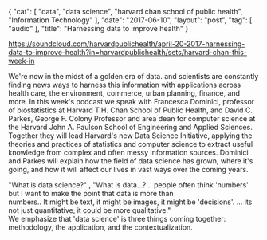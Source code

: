 {
   "cat": [
      "data",
      "data science",
      "harvard chan school of public health",
      "Information Technology"
   ],
   "date": "2017-06-10",
   "layout": "post",
   "tag": [
      "audio"
   ],
   "title": "Harnessing data to improve health"
}

https://soundcloud.com/harvardpublichealth/april-20-2017-harnessing-data-to-improve-health?in=harvardpublichealth/sets/harvard-chan-this-week-in
<div class="truncatedAudioInfo__wrapper">
<div class="truncatedAudioInfo__content">
<div class="sc-type-small">
<div>

We're now in the midst of a golden era of data. and scientists are constantly finding news ways to harness this information with applications across health care, the environment, commerce, urban planning, finance, and more. In this week's podcast we speak with Francesca Dominici, professor of biostatistics at Harvard T.H. Chan School of Public Health, and David C. Parkes, George F. Colony Professor and area dean for computer science at the Harvard John A. Paulson School of Engineering and Applied Sciences. Together they will lead Harvard's new Data Science Initiative, applying the theories and practices of statistics and computer science to extract useful knowledge from complex and often messy information sources. Dominici and Parkes will explain how the field of data science has grown, where it's going, and how it will affect our lives in vast ways over the coming years.

</div>
</div>
<div class="soundTags">
<div class="sc-tag-group">"What is data science?" , "What is data...?  .. people often think 'numbers' but I want to make the point that data is more than</div>
<div class="sc-tag-group">numbers.. It might be text, it might be images, it might be 'decisions'. ... its not just quantitative, it could be more qualitative."</div>
</div>
</div>
</div>
<div></div>
<div>We emphasize that 'data science' is three things coming together: methodology, the application, and the contextualization.</div>
<div class="truncatedAudioInfo__wrapper"></div>
&nbsp;